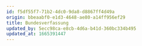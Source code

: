 ```yaml
---
id: f5df55f7-71b2-4dc0-9da8-d8867ff4d49a
origin: bbeaabf0-e1d3-4648-ae80-a14ff956ef29
title: Bundesverfassung
updated_by: 5ecc98ca-e8cb-4d6a-b41d-360bc334b495
updated_at: 1665391447
---
```

